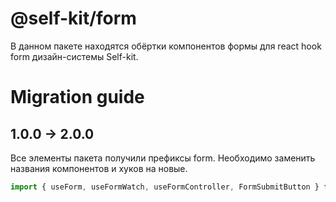 # @self-kit/form

В данном пакете находятся обёртки компонентов формы для react hook form дизайн-системы Self-kit.

# Migration guide

## 1.0.0 -> 2.0.0

Все элементы пакета получили префиксы form.
Необходимо заменить названия компонентов и хуков на новые.

```ts
import { useForm, useFormWatch, useFormController, FormSubmitButton } from '@self-kit/ui';
```

